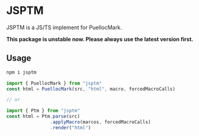 # JSPTM

JSPTM is a JS/TS implement for PuellocMark. 

**This package is unstable now. Please always use the latest version first.**

## Usage

```bash
npm i jsptm
```

```js
import { PuellocMark } from "jsptm"
const html = PuellocMark(src, "html", macro, forcedMacroCalls)

// or

import { Ptm } from "jsptm"
const html = Ptm.parse(src)
                .applyMacro(marcos, forcedMacroCalls)
                .render("html")

```
